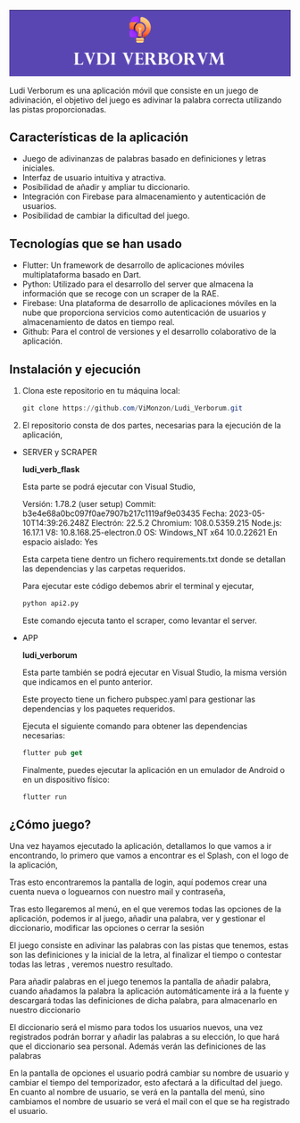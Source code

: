 
![](letras_ludi_color.png)




Ludi Verborum es una aplicación móvil que consiste en un juego de adivinación, el objetivo del juego es adivinar la palabra correcta utilizando las pistas proporcionadas.

## Características de la aplicación

- Juego de adivinanzas de palabras basado en definiciones y letras iniciales.
- Interfaz de usuario intuitiva y atractiva.
- Posibilidad de añadir y ampliar tu diccionario.
- Integración con Firebase para almacenamiento y autenticación de usuarios.
- Posibilidad de cambiar la dificultad del juego.

## Tecnologías que se han usado

- Flutter: Un framework de desarrollo de aplicaciones móviles multiplataforma basado en Dart.
- Python: Utilizado para el desarrollo del server que almacena la información que se recoge con un scraper de la RAE.
- Firebase: Una plataforma de desarrollo de aplicaciones móviles en la nube que proporciona servicios como autenticación de usuarios y almacenamiento de datos en tiempo real.
- Github: Para el control de versiones y el desarrollo colaborativo de la aplicación.

## Instalación y ejecución

1. Clona este repositorio en tu máquina local:
    
    ```powershell
    git clone https://github.com/ViMonzon/Ludi_Verborum.git
    ```
    

1. El repositorio consta de dos partes, necesarias para la ejecución de la aplicación,
- SERVER y SCRAPER
    
    **ludi_verb_flask**
    
    Esta parte se podrá ejecutar con Visual Studio,
    
    Versión: 1.78.2 (user setup)
    Commit: b3e4e68a0bc097f0ae7907b217c1119af9e03435
    Fecha: 2023-05-10T14:39:26.248Z
    Electrón: 22.5.2
    Chromium: 108.0.5359.215
    Node.js: 16.17.1
    V8: 10.8.168.25-electron.0
    OS: Windows_NT x64 10.0.22621
    En espacio aislado: Yes
    
    Esta carpeta tiene dentro un fichero requirements.txt donde se detallan las dependencias y las carpetas requeridos. 
    
    Para ejecutar este código debemos abrir el terminal y ejecutar,
    
    ```python
    python api2.py
    ```
    
    Este comando ejecuta tanto el scraper, como levantar el server. 
    
- APP
    
    **ludi_verborum**
    
    Esta parte también se podrá ejecutar en Visual Studio, la misma versión que indicamos en el punto anterior. 
    
    Este proyecto tiene un fichero pubspec.yaml para gestionar las dependencias y los paquetes requeridos. 
    
    Ejecuta el siguiente comando para obtener las dependencias necesarias:
    
    ```dart
    flutter pub get
    ```
    
    Finalmente, puedes ejecutar la aplicación en un emulador de Android o en un dispositivo físico:
    
    ```dart
    flutter run
    ```
    

## ¿Cómo juego?

Una vez hayamos ejecutado la aplicación, detallamos lo que vamos a ir encontrando, lo primero que vamos a encontrar es el Splash, con el logo de la aplicación,

Tras esto encontraremos la pantalla de login, aquí podemos crear una cuenta nueva o loguearnos con nuestro mail y contraseña, 

Tras esto llegaremos al menú, en el que veremos todas las opciones de la aplicación, podemos ir al juego, añadir una palabra, ver y gestionar el diccionario, modificar las opciones o cerrar la sesión

El juego consiste en adivinar las palabras con las pistas que tenemos, estas son las definiciones y la inicial de la letra, al finalizar el tiempo o contestar todas las letras , veremos nuestro resultado. 

Para añadir palabras en el juego tenemos la pantalla de añadir palabra, cuando añadamos la palabra la aplicación automáticamente irá a la fuente y descargará todas las definiciones de dicha palabra, para almacenarlo en nuestro diccionario

El diccionario será el mismo para todos los usuarios nuevos, una vez registrados podrán borrar y añadir las palabras a su elección, lo que hará que el diccionario sea personal. Además verán las definiciones de las palabras

En la pantalla de opciones el usuario podrá cambiar su nombre de usuario y cambiar el tiempo del temporizador, esto afectará a la dificultad del juego. En cuanto al nombre de usuario, se verá en la pantalla del menú, sino cambiamos el nombre de usuario se verá el mail con el que se ha registrado el usuario.
